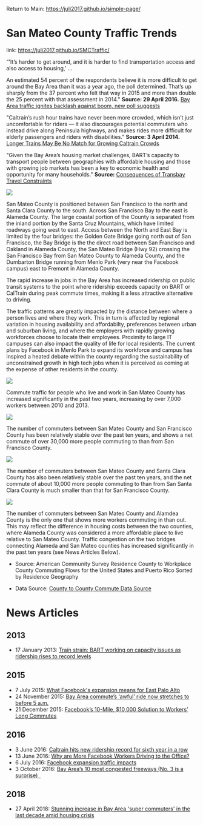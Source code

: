Return to Main: https://juli2017.github.io/simple-page/
# San Mateo County Traffic Trends  

link: https://juli2017.github.io/SMCTraffic/

“'It’s harder to get around, and it is harder to find transportation access and also access to housing,' ...  

An estimated 54 percent of the respondents believe it is more difficult to get around the Bay Area than it was a year ago, the poll determined. That’s up sharply from the 37 percent who felt that way in 2015 and more than double the 25 percent with that assessment in 2014." **Source: 29 April 2016.** <a href="http://www.mercurynews.com/2016/04/29/bay-area-traffic-ignites-backlash-against-boom-new-poll-suggests/">Bay Area traffic ignites backlash against boom, new poll suggests</a>   

"Caltrain’s rush hour trains have never been more crowded, which isn’t just uncomfortable for riders — it also discourages potential commuters who instead drive along Peninsula highways, and makes rides more difficult for elderly passengers and riders with disabilities." **Source: 3 April 2014.** <a href="http://sf.streetsblog.org/2014/04/03/caltrain-crowding-to-worsen-even-with-longer-trains-in-2015/">Longer Trains May Be No Match for Growing Caltrain Crowds</a>  

"Given the Bay Area’s housing market challenges, BART’s capacity to transport people between geographies with affordable housing and those with growing job markets has been a key to economic health and opportunity for many households." **Source:** <a href="http://www.bayareaeconomy.org/report/the-case-for-a-second-transbay-transit-crossing/consequences-of-transbay-travel-constraints/">Consequences of Transbay Travel Constraints</a>

<img src="./img/4CountiesWithLabels.jpg" />  

San Mateo County is positioned between San Francisco to the north and Santa Clara County to the south.  Across San Francisco Bay to the east is Alameda County.  The large coastal portion of the County is separated from the inland portion by the Santa Cruz Mountains, which have limited roadways going west to east.  Access between the North and East Bay is limited by the four bridges: the Golden Gate Bridge going north out of San Francisco, the Bay Bridge is the the direct road between San Francisco and Oakland in Alameda County, the San Mateo Bridge (Hwy 92) crossing the San Francisco Bay from San Mateo County to Alameda County, and the Dumbarton Bridge running from Menlo Park (very near the Facebook campus) east to Fremont in Alameda County.

The rapid increase in jobs in the Bay Area has increased ridership on public transit systems to the point where ridership exceeds capacity on BART or CalTrain during peak commute times, making it a less attractive alternative to driving. 

The traffic patterns are greatly impacted by the distance between where a person lives and where they work.  This in turn is affected by regional variation in housing availability and affordabilty, preferences between urban and suburban living, and where the employers with rapidly growing workforces choose to locate their employees.  Proximity to large IT campuses can also impact the quality of life for local residents. The current plans by Facebook in Menlo Park to expand its workforce and campus has inspired a heated debate within the county regarding the sustainability of unconstrained growth in high tech jobs when it is perceived as coming at the expense of other residents in the county.

<img src="./img/SanMateoCounty.jpg" />  

Commute traffic for people who live and work in San Mateo County has increased significantly in the past two years, increasing by over 7,000 workers between 2010 and 2013.  

<img src="./img/SanFranciscoCounty.jpg" />  

The number of commuters between San Mateo County and San Francisco County has been relatively stable over the past ten years, and shows a net commute of over 30,000 more people commuting to than from San Francisco County.  

<img src="./img/SantaClaraCounty.jpg" />  

The number of commuters between San Mateo County and Santa Clara County has also been relatively stable over the past ten years, and the net commute of about 10,000 more people commuting to than from San Santa Clara County is much smaller than that for San Francisco County.  
 
<img src="./img/AlamedaCounty.jpg" />   

The number of commuters between San Mateo County and Alamdea County is the only one that shows more workers commuting in than out.  This may reflect the difference in housing costs between the two counties, where Alameda County was considered a more affordable place to live relative to San Mateo County.  Traffic congestion on the two bridges connecting Alameda and San Mateo counties has increased significantly in the past ten years (see News Articles Below).


* Source: American Community Survey Residence County to Workplace County Commuting Flows for the United States and Puerto Rico Sorted by Residence Geography

* Data Source: <a href="https://docs.google.com/spreadsheets/d/1dPI98w727Wwli4jj8yftZsu-LlRzzKLf5VOmeRKCO8w/edit#gid=842113511">County to County Commute Data Source</a>


# News Articles
## 2013 
* 17 January 2013: <a href="http://www.bart.gov/news/articles/2013/news20130117">Train strain: BART working on capacity issues as ridership rises to record levels</a>  

## 2015
* 7 July 2015: <a href="http://kalw.org/post/what-facebooks-expansion-means-east-palo-alto">What Facebook's expansion means for East Palo Alto</a>  
* 24 November 2015: <a href="http://www.sfgate.com/bayarea/article/Bay-Area-commute-analysis-Awful-ride-6647859.php">Bay Area commute’s ‘awful’ ride now stretches to before 5 a.m.</a>  
* 21 December 2015: <a href="https://ww2.kqed.org/news/2015/12/21/facebooks-10-mile-10000-solution-to-workers-commute-problem/">Facebook’s 10-Mile, $10,000 Solution to Workers’ Long Commutes</a>  

## 2016  
* 3 June 2016: <a href="http://www.bizjournals.com/sanfrancisco/blog/2016/06/caltrain-hits-new-ridership-record-for-sixth-year.html">Caltrain hits new ridership record for sixth year in a row</a>
* 13 June 2016: <a href="http://sf.streetsblog.org/2016/06/13/why-are-more-facebook-workers-driving-to-the-office/">Why are More Facebook Workers Driving to the Office?</a>  
* 6 July 2016: <a href="https://www.paloaltoonline.com/square/2016/07/06/study-warns-facebook-expansion-would-affect-traffic">Facebook expansion traffic impacts</a>  
* 3 October 2016: <a href="http://www.mercurynews.com/2016/10/03/bay-areas-10-worst-commutes-unveiled-no-3-is-a-surprise/">Bay Area’s 10 most congested freeways (No. 3 is a surprise)  </a>  

## 2018  
* 27 April 2018: <a href="https://www.sfgate.com/traffic/article/Bay-Area-commute-San-Francisco-traffic-12861808.php">Stunning increase in Bay Area 'super commuters' in the last decade amid housing crisis</a>















